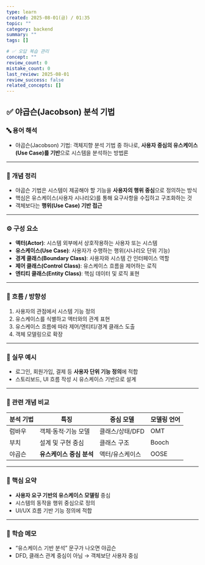 ```yaml
---
type: learn
created: 2025-08-01(금) / 01:35
topic: ""
category: backend
summary: ""
tags: []

# ✅ 오답 복습 관리
concept: ""
review_count: 0
mistake_count: 0
last_review: 2025-08-01
review_success: false
related_concepts: []
---
```

## ✅ 야곱슨(Jacobson) 분석 기법

### 🔤 용어 해석
- 야곱슨(Jacobson) 기법: 객체지향 분석 기법 중 하나로, **사용자 중심의 유스케이스(Use Case)를 기반**으로 시스템을 분석하는 방법론

---

### 📌 개념 정리
- 야곱슨 기법은 시스템이 제공해야 할 기능을 **사용자의 행위 중심**으로 정의하는 방식  
- 핵심은 유스케이스(사용자 시나리오)를 통해 요구사항을 수집하고 구조화하는 것  
- 객체보다는 **행위(Use Case) 기반 접근**

---

### ⚙️ 구성 요소
- **액터(Actor)**: 시스템 외부에서 상호작용하는 사용자 또는 시스템  
- **유스케이스(Use Case)**: 사용자가 수행하는 행위(시나리오 단위 기능)  
- **경계 클래스(Boundary Class)**: 사용자와 시스템 간 인터페이스 역할  
- **제어 클래스(Control Class)**: 유스케이스 흐름을 제어하는 로직  
- **엔티티 클래스(Entity Class)**: 핵심 데이터 및 로직 표현

---

### 🧭 흐름 / 방향성
1. 사용자의 관점에서 시스템 기능 정의  
2. 유스케이스를 식별하고 액터와의 관계 표현  
3. 유스케이스 흐름에 따라 제어/엔티티/경계 클래스 도출  
4. 객체 모델링으로 확장

---

### 💬 실무 예시
- 로그인, 회원가입, 결제 등 **사용자 단위 기능 정의**에 적합  
- 스토리보드, UI 흐름 작성 시 유스케이스 기반으로 설계

---

### 🔁 관련 개념 비교

| 분석 기법       | 특징                     | 중심 모델 | 모델링 언어 |
|----------------|--------------------------|------------|--------------|
| 럼바우          | 객체·동적·기능 모델      | 클래스/상태/DFD | OMT |
| 부치           | 설계 및 구현 중심         | 클래스 구조 | Booch |
| 야곱슨          | **유스케이스 중심 분석**  | 액터/유스케이스 | OOSE |

---

### 🎯 핵심 요약
- **사용자 요구 기반의 유스케이스 모델링** 중심  
- 시스템의 동작을 행위 중심으로 정의  
- UI/UX 흐름 기반 기능 정의에 적합

---

### 🧠 학습 메모
- “유스케이스 기반 분석” 문구가 나오면 야곱슨  
- DFD, 클래스 관계 중심이 아님 → 객체보단 사용자 중심

